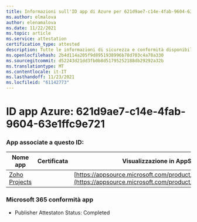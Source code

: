 ```yaml
---
title: Informazioni sull'ID app di Azure per 621d9ae7-c14e-4fab-9604-63e1ffc9e721
ms.author: elmalova
author: elenamalova
ms.date: 11/22/2021
ms.topic: article
ms.service: attestation
certification_type: attested
description: Tutte le informazioni di sicurezza e conformità disponibili per 621d9ae7-c14e-4fab-9604-63e1ffc9e721.
ms.openlocfilehash: 2b4d114a205f9d8951938996b78d703c4a78a330
ms.sourcegitcommit: d52243d21dd3fb0b8d51795252188db29292a32b
ms.translationtype: MT
ms.contentlocale: it-IT
ms.lasthandoff: 11/23/2021
ms.locfileid: "61142773"
---
```

# <a name="azure-app-id-621d9ae7-c14e-4fab-9604-63e1ffc9e721"></a>ID app Azure: 621d9ae7-c14e-4fab-9604-63e1ffc9e721


### <a name="apps-associated-with-this-id"></a>App associate a questo ID:
| **Nome app** | **Certificata** | **Visualizzazione in AppSource** |
|--------------|---------------|-----------------------|
| [Zoho Projects](https://docs.microsoft.com/microsoft-365-app-certification/forward/WA104381668) |  | [https://appsource.microsoft.com/product/office/WA104381668](https://appsource.microsoft.com/product/office/WA104381668) |

### <a name="microsoft-365-app-compliance-status"></a>Microsoft 365 conformità app
- Publisher Attestaton Status: Completed
